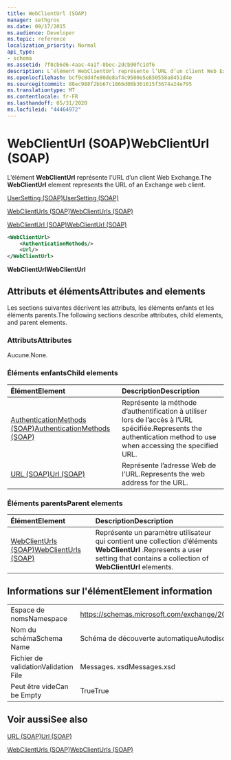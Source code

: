 ```yaml
---
title: WebClientUrl (SOAP)
manager: sethgros
ms.date: 09/17/2015
ms.audience: Developer
ms.topic: reference
localization_priority: Normal
api_type:
- schema
ms.assetid: 7f8cb6d6-4aac-4a1f-8bec-2dcb90fc1df6
description: L’élément WebClientUrl représente l’URL d’un client Web Exchange.
ms.openlocfilehash: bcf9c8d4fe80de8af4c9500e5e850558a8451d4e
ms.sourcegitcommit: 88ec988f2bb67c1866d06b361615f3674a24e795
ms.translationtype: MT
ms.contentlocale: fr-FR
ms.lasthandoff: 05/31/2020
ms.locfileid: "44464972"
---
```

# <a name="webclienturl-soap"></a><span data-ttu-id="dcc66-103">WebClientUrl (SOAP)</span><span class="sxs-lookup"><span data-stu-id="dcc66-103">WebClientUrl (SOAP)</span></span>

<span data-ttu-id="dcc66-104">L’élément **WebClientUrl** représente l’URL d’un client Web Exchange.</span><span class="sxs-lookup"><span data-stu-id="dcc66-104">The **WebClientUrl** element represents the URL of an Exchange web client.</span></span> 
  
[<span data-ttu-id="dcc66-105">UserSetting (SOAP)</span><span class="sxs-lookup"><span data-stu-id="dcc66-105">UserSetting (SOAP)</span></span>](usersetting-soap.md)
  
[<span data-ttu-id="dcc66-106">WebClientUrls (SOAP)</span><span class="sxs-lookup"><span data-stu-id="dcc66-106">WebClientUrls (SOAP)</span></span>](webclienturls-soap.md)
  
[<span data-ttu-id="dcc66-107">WebClientUrl (SOAP)</span><span class="sxs-lookup"><span data-stu-id="dcc66-107">WebClientUrl (SOAP)</span></span>](webclienturl-soap.md)
  
```XML
<WebClientUrl>
    <AuthenticationMethods/>
    <Url/>
</WebClientUrl>
```

 <span data-ttu-id="dcc66-108">**WebClientUrl**</span><span class="sxs-lookup"><span data-stu-id="dcc66-108">**WebClientUrl**</span></span>
## <a name="attributes-and-elements"></a><span data-ttu-id="dcc66-109">Attributs et éléments</span><span class="sxs-lookup"><span data-stu-id="dcc66-109">Attributes and elements</span></span>

<span data-ttu-id="dcc66-110">Les sections suivantes décrivent les attributs, les éléments enfants et les éléments parents.</span><span class="sxs-lookup"><span data-stu-id="dcc66-110">The following sections describe attributes, child elements, and parent elements.</span></span>
  
### <a name="attributes"></a><span data-ttu-id="dcc66-111">Attributs</span><span class="sxs-lookup"><span data-stu-id="dcc66-111">Attributes</span></span>

<span data-ttu-id="dcc66-112">Aucune.</span><span class="sxs-lookup"><span data-stu-id="dcc66-112">None.</span></span>
  
### <a name="child-elements"></a><span data-ttu-id="dcc66-113">Éléments enfants</span><span class="sxs-lookup"><span data-stu-id="dcc66-113">Child elements</span></span>

|<span data-ttu-id="dcc66-114">**Élément**</span><span class="sxs-lookup"><span data-stu-id="dcc66-114">**Element**</span></span>|<span data-ttu-id="dcc66-115">**Description**</span><span class="sxs-lookup"><span data-stu-id="dcc66-115">**Description**</span></span>|
|:-----|:-----|
|[<span data-ttu-id="dcc66-116">AuthenticationMethods (SOAP)</span><span class="sxs-lookup"><span data-stu-id="dcc66-116">AuthenticationMethods (SOAP)</span></span>](authenticationmethods-soap.md) <br/> |<span data-ttu-id="dcc66-117">Représente la méthode d’authentification à utiliser lors de l’accès à l’URL spécifiée.</span><span class="sxs-lookup"><span data-stu-id="dcc66-117">Represents the authentication method to use when accessing the specified URL.</span></span>  <br/> |
|[<span data-ttu-id="dcc66-118">URL (SOAP)</span><span class="sxs-lookup"><span data-stu-id="dcc66-118">Url (SOAP)</span></span>](url-soap.md) <br/> |<span data-ttu-id="dcc66-119">Représente l’adresse Web de l’URL.</span><span class="sxs-lookup"><span data-stu-id="dcc66-119">Represents the web address for the URL.</span></span>  <br/> |
   
### <a name="parent-elements"></a><span data-ttu-id="dcc66-120">Éléments parents</span><span class="sxs-lookup"><span data-stu-id="dcc66-120">Parent elements</span></span>

|<span data-ttu-id="dcc66-121">**Élément**</span><span class="sxs-lookup"><span data-stu-id="dcc66-121">**Element**</span></span>|<span data-ttu-id="dcc66-122">**Description**</span><span class="sxs-lookup"><span data-stu-id="dcc66-122">**Description**</span></span>|
|:-----|:-----|
|[<span data-ttu-id="dcc66-123">WebClientUrls (SOAP)</span><span class="sxs-lookup"><span data-stu-id="dcc66-123">WebClientUrls (SOAP)</span></span>](webclienturls-soap.md) <br/> |<span data-ttu-id="dcc66-124">Représente un paramètre utilisateur qui contient une collection d’éléments **WebClientUrl** .</span><span class="sxs-lookup"><span data-stu-id="dcc66-124">Represents a user setting that contains a collection of **WebClientUrl** elements.</span></span>  <br/> |
   
## <a name="element-information"></a><span data-ttu-id="dcc66-125">Informations sur l'élément</span><span class="sxs-lookup"><span data-stu-id="dcc66-125">Element information</span></span>

|||
|:-----|:-----|
|<span data-ttu-id="dcc66-126">Espace de noms</span><span class="sxs-lookup"><span data-stu-id="dcc66-126">Namespace</span></span>  <br/> |https://schemas.microsoft.com/exchange/2010/Autodiscover  <br/> |
|<span data-ttu-id="dcc66-127">Nom du schéma</span><span class="sxs-lookup"><span data-stu-id="dcc66-127">Schema Name</span></span>  <br/> |<span data-ttu-id="dcc66-128">Schéma de découverte automatique</span><span class="sxs-lookup"><span data-stu-id="dcc66-128">Autodiscover schema</span></span>  <br/> |
|<span data-ttu-id="dcc66-129">Fichier de validation</span><span class="sxs-lookup"><span data-stu-id="dcc66-129">Validation File</span></span>  <br/> |<span data-ttu-id="dcc66-130">Messages. xsd</span><span class="sxs-lookup"><span data-stu-id="dcc66-130">Messages.xsd</span></span>  <br/> |
|<span data-ttu-id="dcc66-131">Peut être vide</span><span class="sxs-lookup"><span data-stu-id="dcc66-131">Can be Empty</span></span>  <br/> |<span data-ttu-id="dcc66-132">True</span><span class="sxs-lookup"><span data-stu-id="dcc66-132">True</span></span>  <br/> |
   
## <a name="see-also"></a><span data-ttu-id="dcc66-133">Voir aussi</span><span class="sxs-lookup"><span data-stu-id="dcc66-133">See also</span></span>



[<span data-ttu-id="dcc66-134">URL (SOAP)</span><span class="sxs-lookup"><span data-stu-id="dcc66-134">Url (SOAP)</span></span>](url-soap.md)
  
[<span data-ttu-id="dcc66-135">WebClientUrls (SOAP)</span><span class="sxs-lookup"><span data-stu-id="dcc66-135">WebClientUrls (SOAP)</span></span>](webclienturls-soap.md)

